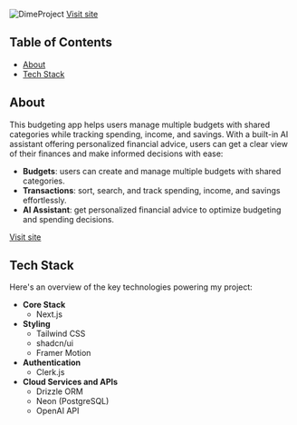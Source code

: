 ![DimeProject](https://github.com/user-attachments/assets/10b9846c-7e0f-48e6-a4ed-be88bbd2f5a9)
[Visit site](https://dime-mu.vercel.app/)

## Table of Contents

- [About](#about)
- [Tech Stack](#tech-stack)

## About
This budgeting app helps users manage multiple budgets with shared categories while tracking spending, income, and savings. With a built-in AI assistant offering personalized financial advice, users can get a clear view of their finances and make informed decisions with ease:

- **Budgets**: users can create and manage multiple budgets with shared categories.
- **Transactions**: sort, search, and track spending, income, and savings effortlessly.
- **AI Assistant**: get personalized financial advice to optimize budgeting and spending decisions.

[Visit site](https://dime-mu.vercel.app/)

## Tech Stack
Here's an overview of the key technologies powering my project:

- **Core Stack**
    - Next.js
- **Styling**
    - Tailwind CSS
    - shadcn/ui
    - Framer Motion
- **Authentication**
    - Clerk.js
- **Cloud Services and APIs**
    - Drizzle ORM
    - Neon (PostgreSQL)
    - OpenAI API








